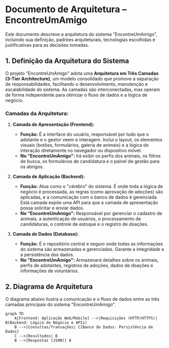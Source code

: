 # Documento de Arquitetura – EncontreUmAmigo

Este documento descreve a arquitetura do sistema "EncontreUmAmigo", incluindo sua definição, padrões arquiteturais, tecnologias escolhidas e justificativas para as decisões tomadas.

## 1. Definição da Arquitetura do Sistema

O projeto "EncontreUmAmigo" adota uma **Arquitetura em Três Camadas (3-Tier Architecture)**, um modelo consolidado que promove a separação de responsabilidades, facilitando o desenvolvimento, manutenção e escalabilidade do sistema. As camadas são interconectadas, mas operam de forma independente para otimizar o fluxo de dados e a lógica de negócio.

### Camadas da Arquitetura:

1.  **Camada de Apresentação (Frontend):**
    * **Função:** É a interface do usuário, responsável por tudo que o adotante e o gestor veem e interagem. Inclui o layout, os elementos visuais (botões, formulários, galeria de animais) e a lógica de interação diretamente no navegador ou dispositivo móvel.
    * **No "EncontreUmAmigo":** Irá exibir os perfis dos animais, os filtros de busca, os formulários de candidatura e o painel de gestão para os abrigos.

2.  **Camada de Aplicação (Backend):**
    * **Função:** Atua como o "cérebro" do sistema. É onde toda a lógica de negócio é processada, as regras (como aprovação de adoções) são aplicadas, e a comunicação com o banco de dados é gerenciada. Esta camada expõe uma API para que a camada de apresentação possa solicitar e enviar dados.
    * **No "EncontreUmAmigo":** Responsável por gerenciar o cadastro de animais, a autenticação de usuários, o processamento de candidaturas, o controle de estoque e o registro de doações.

3.  **Camada de Dados (Database):**
    * **Função:** É o repositório central e seguro onde todas as informações do sistema são armazenadas e gerenciadas. Garante a integridade e a persistência dos dados.
    * **No "EncontreUmAmigo":** Armazenará detalhes sobre os animais, perfis de adotantes, registros de adoções, dados de doações e informações de voluntários.

## 2. Diagrama de Arquitetura

O diagrama abaixo ilustra a comunicação e o fluxo de dados entre as três camadas principais do sistema "EncontreUmAmigo".

```mermaid
graph TD
    A[Frontend: Aplicação Web/Mobile] -->|Requisições (HTTP/HTTPS)| B(Backend: Lógica de Negócio e APIs)
    B -->|Consultas/Transações| C[Banco de Dados: Persistência de Dados]
    C -->|Resultados| B
    B -->|Respostas (JSON)| A
```
